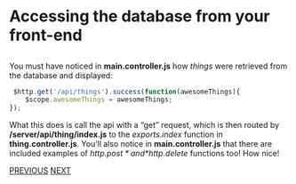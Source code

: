 # Accessing the database from your front-end

##

You must have noticed in **main.controller.js** how *things* were retrieved from the database and displayed:

~~~javascript
 $http.get('/api/things').success(function(awesomeThings){  
	$scope.awesomeThings = awesomeThings;  
});

~~~  

What this does is call the api with a “get” request, which is then routed by **/server/api/thing/index.js** to the *exports.index* function in **thing.controller.js**. You’ll also notice in **main.controller.js** that there are included examples of *$http.post* and *$http.delete* functions too! How nice!  

[PREVIOUS](Fixing-exports.update)
[NEXT](Seed-data)
